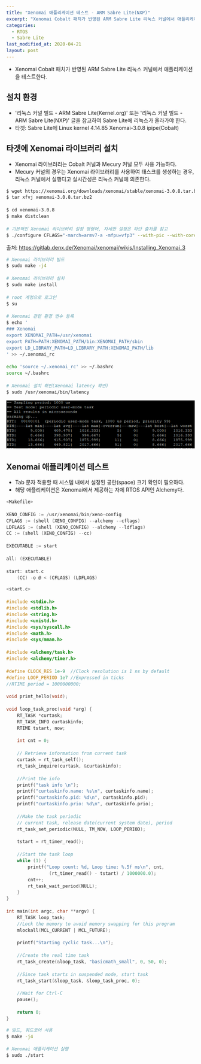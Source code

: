 ```yaml
---
title: "Xenomai 애플리케이션 테스트 - ARM Sabre Lite(NXP)"
excerpt: "Xenomai Cobalt 패치가 반영된 ARM Sabre Lite 리눅스 커널에서 애플리케이션을 테스트한다."
categories:
  - RTOS
  - Sabre Lite
last_modified_at: 2020-04-21
layout: post
---
```

- Xenomai Cobalt 패치가 반영된 ARM Sabre Lite 리눅스 커널에서 애플리케이션을 테스트한다.



## 설치 환경
- '리눅스 커널 빌드 - ARM Sabre Lite(Kernel.org)' 또는 '리눅스 커널 빌드 - ARM Sabre Lite(NXP)' 글을 참고하여 Sabre Lite에 리눅스가 올라가야 한다.
- 타겟: Sabre Lite에 Linux kernel 4.14.85 Xenomai-3.0.8 ipipe(Cobalt)



## 타겟에 Xenomai 라이브러리 설치
- Xenomai 라이브러리는 Cobalt 커널과 Mecury 커널 모두 사용 가능하다.
- Mecury 커널의 경우는 Xenomai 라이브러리를 사용하여 태스크를 생성하는 경우, 리눅스 커널에서 실행디고 실시간성은 리눅스 커널에 의존한다.

```bash
$ wget https://xenomai.org/downloads/xenomai/stable/xenomai-3.0.8.tar.bz2
$ tar xfvj xenomai-3.0.8.tar.bz2

$ cd xenomai-3.0.8
$ make distclean

# 기본적인 Xenomai 라이브러리 설정 명령어, 자세한 설정은 하단 출처를 참고
$ ./configure CFLAGS="-march=armv7-a -mfpu=vfp3" --with-pic --with-core=cobalt --enable-smp
```

출처: <https://gitlab.denx.de/Xenomai/xenomai/wikis/Installing_Xenomai_3>

```bash
# Xenomai 라이브러리 빌드
$ sudo make -j4

# Xenomai 라이브러리 설치
$ sudo make install

# root 계정으로 로그인
$ su

# Xenomai 관련 환경 변수 등록
$ echo '
### Xenomai
export XENOMAI_PATH=/usr/xenomai
export PATH=PATH:XENOMAI_PATH/bin:XENOMAI_PATH/sbin
export LD_LIBRARY_PATH=LD_LIBRARY_PATH:XENOMAI_PATH/lib
' >> ~/.xenomai_rc

echo 'source ~/.xenomai_rc' >> ~/.bashrc
source ~/.bashrc

# Xenomai 설치 확인(Xenomai latency 확인)
$ sudo /usr/xenomai/bin/latency
```

![image](/assets/img/2020-04-21-Xenomai2/image1.png)



## Xenomai 애플리케이션 테스트
- Tab 문자 적용할 때 시스템 내에서 설정된 공란(space) 크기 확인이 필요하다.
- 해당 애플리케이션은 Xenomai에서 제공하는 자체 RTOS API인 Alchemy다.

```c
<Makefile>

XENO_CONFIG := /usr/xenomai/bin/xeno-config
CFLAGS := (shell (XENO_CONFIG) --alchemy --cflags)
LDFLAGS := (shell (XENO_CONFIG) --alchemy --ldflags)
CC := (shell (XENO_CONFIG) --cc)

EXECUTABLE := start

all: (EXECUTABLE)

start: start.c
	(CC) -o @ < (CFLAGS) (LDFLAGS)
```

```c
<start.c>

#include <stdio.h>
#include <stdlib.h>
#include <string.h>
#include <unistd.h>
#include <sys/syscall.h>
#include <math.h>
#include <sys/mman.h>

#include <alchemy/task.h>
#include <alchemy/timer.h>

#define CLOCK_RES 1e-9  //Clock resolution is 1 ns by default
#define LOOP_PERIOD 1e7 //Expressed in ticks
//RTIME period = 1000000000;

void print_hello(void);

void loop_task_proc(void *arg) {
	RT_TASK *curtask;
	RT_TASK_INFO curtaskinfo;
	RTIME tstart, now;

	int cnt = 0;

	// Retrieve information from current task
	curtask = rt_task_self();
	rt_task_inquire(curtask, &curtaskinfo);

	//Print the info
	printf("task info \n");
	printf("curtaskinfo.name: %s\n", curtaskinfo.name);
	printf("curtaskinfo.pid: %d\n", curtaskinfo.pid);
	printf("curtaskinfo.prio: %d\n", curtaskinfo.prio);

	//Make the task periodic
	// current task, release date(current system date), period
	rt_task_set_periodic(NULL, TM_NOW, LOOP_PERIOD);

	tstart = rt_timer_read();

	//Start the task loop
	while (1) {
		printf("Loop count: %d, Loop time: %.5f ms\n", cnt,
				(rt_timer_read() - tstart) / 1000000.0);
		cnt++;
		rt_task_wait_period(NULL);
	}
}

int main(int argc, char **argv) {
	RT_TASK loop_task;
	//Lock the memory to avoid memory swapping for this program
	mlockall(MCL_CURRENT | MCL_FUTURE);

	printf("Starting cyclic task...\n");

	//Create the real time task
	rt_task_create(&loop_task, "basicmath_small", 0, 50, 0);

	//Since task starts in suspended mode, start task
	rt_task_start(&loop_task, &loop_task_proc, 0);

	//Wait for Ctrl-C
	pause();

	return 0;
}
```

```bash
# 빌드, 쿼드코어 사용
$ make -j4

# Xenomai 애플리케이션 실행
$ sudo ./start
```
